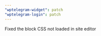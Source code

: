 ```yaml
---
"wptelegram-widget": patch
"wptelegram-login": patch
---
```


Fixed the block CSS not loaded in site editor
